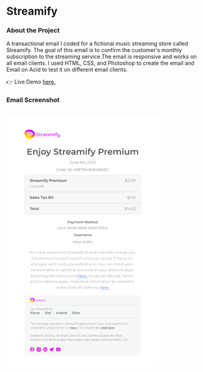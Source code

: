 <h1>Streamify</h1>

<h3>About the Project</h3>
<p>
A transactional email I coded for a fictional music streaming store called Streamify. The goal of this email is to confirm the customer's monthly subscription to the streaming service.The email is responsive and works on all email clients. I used HTML, CSS, and Photoshop to create the email and Email on Acid to test it on different email clients.
</p>
👉 Live Demo <a href="https://streamify-beryl.vercel.app/" target="_blank" rel="noopener">here.</a> 
<br/>

<h3>Email Screenshot</h3>

<br/>
<img src="./logo/Streamify.png" width="400px" height="auto"></img>
